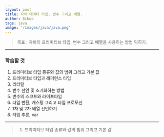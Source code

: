 ```yaml
---
layout: post
title: 자바 데이터 타입, 변수 그리고 배열.
author: Bikoo
tags: java
image: '/images/java/java.png'
---
```

> 목표 : 자바의 프리미티브 타입, 변수 그리고 배열을 사용하는 방법 익히기.

---

### 학습할 것

1. 프리미티브 타입 종류와 값의 범위 그리고 기본 값
2. 프리미티브 타입과 레퍼런스 타입
3. 리터럴
4. 변수 선언 및 초기화하는 방법
5. 변수의 스코프와 라이프타임
6. 타입 변환, 캐스팅 그리고 타입 프로모션
7. 1차 및 2차 배열 선언하기
8. 타입 추론, var


 ---

> 1. 프리미티브 타입 종류와 값의 범위 그리고 기본 값

